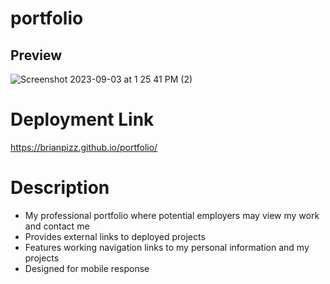 # portfolio
## Preview

![Screenshot 2023-09-03 at 1 25 41 PM (2)](https://github.com/BrianPizz/portfolio/assets/138056153/5b8f44bc-b8be-47cb-a127-c5810981cd85)

# Deployment Link
https://brianpizz.github.io/portfolio/

# Description
* My professional portfolio where potential employers may view my work and contact me
* Provides external links to deployed projects
* Features working navigation links to my personal information and my projects
* Designed for mobile response
